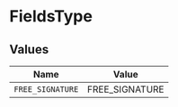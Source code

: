 # FieldsType


## Values

| Name             | Value            |
| ---------------- | ---------------- |
| `FREE_SIGNATURE` | FREE_SIGNATURE   |
